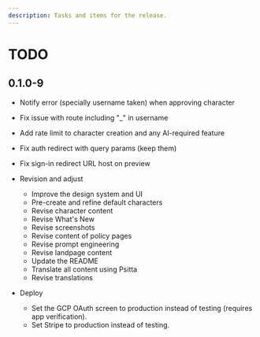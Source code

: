 ```yaml
---
description: Tasks and items for the release.
---
```


# TODO

## 0.1.0-9

- Notify error (specially username taken) when approving character
- Fix issue with route including "_" in username
- Add rate limit to character creation and any AI-required feature
- Fix auth redirect with query params (keep them)
- Fix sign-in redirect URL host on preview

- Revision and adjust
  - Improve the design system and UI
  - Pre-create and refine default characters
  - Revise character content
  - Revise What's New
  - Revise screenshots
  - Revise content of policy pages
  - Revise prompt engineering
  - Revise landpage content
  - Update the README
  - Translate all content using Psitta
  - Revise translations
- Deploy
  - Set the GCP OAuth screen to production instead of testing (requires app verification).
  - Set Stripe to production instead of testing.
